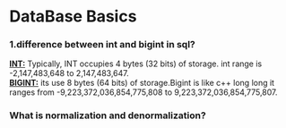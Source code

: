 # DataBase Basics
### 1.difference between int and bigint in sql?
<ins>**INT:**</ins> Typically, INT occupies 4 bytes (32 bits) of storage. int range is -2,147,483,648 to 2,147,483,647.   
<ins>**BIGINT:**</ins> its use 8 bytes (64 bits) of storage.Bigint is like c++ long long it ranges from -9,223,372,036,854,775,808 to 9,223,372,036,854,775,807.

### What is normalization and denormalization?
